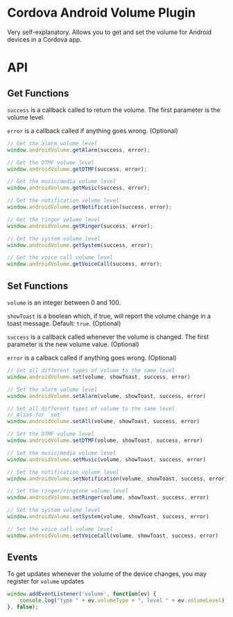 # Cordova Android Volume Plugin

Very self-explanatory. Allows you to get and set the volume for Android devices in a Cordova app.

# API

## Get Functions

`success` is a callback called to return the volume. The first parameter is the volume level.

`error` is a callback called if anything goes wrong. (Optional)

```js
// Get the alarm volume level
window.androidVolume.getAlarm(success, error);

// Get the DTMF volume level
window.androidVolume.getDTMF(success, error);

// Get the music/media volume level
window.androidVolume.getMusic(success, error);

// Get the notification volume level
window.androidVolume.getNotification(success, error);

// Get the ringer volume level
window.androidVolume.getRinger(success, error);

// Get the system volume level
window.androidVolume.getSystem(success, error);

// Get the voice call volume level
window.androidVolume.getVoiceCall(success, error);
```

## Set Functions

`volume` is an integer between 0 and 100.

`showToast` is a boolean which, if true, will report the volume change in a toast message. Default: `true`. (Optional)

`success` is a callback called whenever the volume is changed. The first parameter is the new volume value. (Optional)

`error` is a calback called if anything goes wrong. (Optional)

```js
// Set all different types of volume to the same level
window.androidVolume.set(volume, showToast, success, error)

// Set the alarm volume level
window.androidVolume.setAlarm(volume, showToast, success, error)

// Set all different types of volume to the same level
// Alias for `set`
window.androidVolume.setAll(volume, showToast, success, error)

// Set the DTMF volume level
window.androidVolume.setDTMF(volume, showToast, success, error)

// Set the music/media volume level
window.androidVolume.setMusic(volume, showToast, success, error)

// Set the notification volume level
window.androidVolume.setNotification(volume, showToast, success, error)

// Set the ringer/ringtone volume level
window.androidVolume.setRinger(volume, showToast, success, error)

// Set the system volume level
window.androidVolume.setSystem(volume, showToast, success, error)

// Set the voice call volume level
window.androidVolume.setVoiceCall(volume, showToast, success, error)
```

## Events

To get updates whenever the volume of the device changes, you may register for `volume` updates

```js
window.addEventListener('volume', function(ev) {
    console.log("type " + ev.volumeType + ", level " + ev.volumeLevel);
}, false);
```